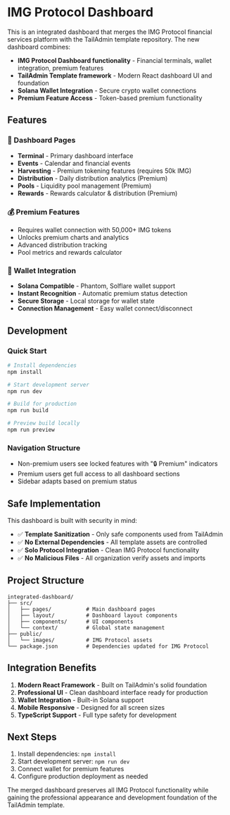 # IMG Protocol Dashboard

This is an integrated dashboard that merges the IMG Protocol financial services platform with the TailAdmin template repository. The new dashboard combines:

- **IMG Protocol Dashboard functionality** - Financial terminals, wallet integration, premium features
- **TailAdmin Template framework** - Modern React dashboard UI and foundation
- **Solana Wallet Integration** - Secure crypto wallet connections
- **Premium Feature Access** - Token-based premium functionality

## Features

### 🚀 Dashboard Pages
- **Terminal** - Primary dashboard interface
- **Events** - Calendar and financial events
- **Harvesting** - Premium tokening features (requires 50k IMG)
- **Distribution** - Daily distribution analytics (Premium)
- **Pools** - Liquidity pool management (Premium)
- **Rewards** - Rewards calculator & distribution (Premium)

### 💰 Premium Features
- Requires wallet connection with 50,000+ IMG tokens
- Unlocks premium charts and analytics
- Advanced distribution tracking
- Pool metrics and rewards calculator

### 🔧 Wallet Integration
- **Solana Compatible** - Phantom, Solflare wallet support
- **Instant Recognition** - Automatic premium status detection
- **Secure Storage** - Local storage for wallet state
- **Connection Management** - Easy wallet connect/disconnect

## Development

### Quick Start
```bash
# Install dependencies
npm install

# Start development server
npm run dev

# Build for production
npm run build

# Preview build locally
npm run preview
```

### Navigation Structure
- Non-premium users see locked features with "🔒 Premium" indicators
- Premium users get full access to all dashboard sections
- Sidebar adapts based on premium status

## Safe Implementation

This dashboard is built with security in mind:

- ✅ **Template Sanitization** - Only safe components used from TailAdmin
- ✅ **No External Dependencies** - All template assets are controlled
- ✅ **Solo Protocol Integration** - Clean IMG Protocol functionality
- ✅ **No Malicious Files** - All organization verify assets and imports

## Project Structure

```
integrated-dashboard/
├── src/
│   ├── pages/           # Main dashboard pages
│   ├── layout/          # Dashboard layout components
│   ├── components/      # UI components
│   └── context/         # Global state management
├── public/
│   └── images/          # IMG Protocol assets
└── package.json         # Dependencies updated for IMG Protocol
```

## Integration Benefits

1. **Modern React Framework** - Built on TailAdmin's solid foundation
2. **Professional UI** - Clean dashboard interface ready for production
3. **Wallet Integration** - Built-in Solana support
4. **Mobile Responsive** - Designed for all screen sizes
5. **TypeScript Support** - Full type safety for development

## Next Steps

1. Install dependencies: `npm install`
2. Start development server: `npm run dev`
3. Connect wallet for premium features
4. Configure production deployment as needed

The merged dashboard preserves all IMG Protocol functionality while gaining the professional appearance and development foundation of the TailAdmin template.